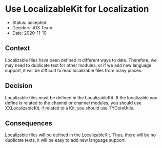 # Use LocalizableKit for Localization

* Status:  accepted
* Deciders: iOS Team
* Date: 2020-11-10

## Context

Localizable files have been defined in different ways to date. Therefore, we may need to duplicate text for other modules, or if we add new language support, it will be difficult to read localizable files from many places.

## Decision

Localizable files must be defined in the LocalizableKit. 
If the localizable you define is related to the channel or channel modules, you should use XXLocalizableKit, if related to a Kit, you should use TYCoreUtils.

## Consequences

Localizable files will be defined in the LocalizableKit. Thus, there will be no duplicate texts, it will be easy to add new language support.
